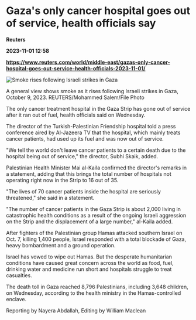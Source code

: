 # Gaza's only cancer hospital goes out of service, health officials say
**Reuters**

**2023-11-01 12:58**

**https://www.reuters.com/world/middle-east/gazas-only-cancer-hospital-goes-out-service-health-officials-2023-11-01/**

![Smoke rises following Israeli strikes in Gaza](https://www.reuters.com/resizer/_vo9u6XLwb7SmsFJAKRRj-2URRg=/1920x0/filters:quality(80)/cloudfront-us-east-2.images.arcpublishing.com/reuters/S2D6E62LRJOKRB4N3CEX64RJ4U.jpg)

A general view shows smoke as it rises following Israeli strikes in Gaza, October 9, 2023. REUTERS/Mohammed Salem/File Photo

The only cancer treatment hospital in the Gaza Strip has gone out of service after it ran out of fuel, health officials said on Wednesday.

The director of the Turkish-Palestinian Friendship hospital told a press conference aired by Al-Jazeera TV that the hospital, which mainly treats cancer patients, had used up its fuel and was now out of service.

"We tell the world don't leave cancer patients to a certain death due to the hospital being out of service," the director, Subhi Skaik, added.

Palestinian Health Minister Mai al-Kaila confirmed the director's remarks in a statement, adding that this brings the total number of hospitals not operating right now in the Strip to 16 out of 35.

"The lives of 70 cancer patients inside the hospital are seriously threatened," she said in a statement.

"The number of cancer patients in the Gaza Strip is about 2,000 living in catastrophic health conditions as a result of the ongoing Israeli aggression on the Strip and the displacement of a large number," al-Kaila added.

After fighters of the Palestinian group Hamas attacked southern Israel on Oct. 7, killing 1,400 people, Israel responded with a total blockade of Gaza, heavy bombardment and a ground operation.

Israel has vowed to wipe out Hamas. But the desperate humanitarian conditions have caused great concern across the world as food, fuel, drinking water and medicine run short and hospitals struggle to treat casualties.

The death toll in Gaza reached 8,796 Palestinians, including 3,648 children, on Wednesday, according to the health ministry in the Hamas-controlled enclave.

Reporting by Nayera Abdallah, Editing by William Maclean